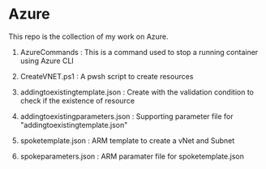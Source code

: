 # Azure

This repo is the collection of my work on Azure.

1. AzureCommands : This is a command used to stop a running container using Azure CLI

2. CreateVNET.ps1 : A pwsh script to create resources

3. addingtoexistingtemplate.json : Create with the validation condition to check if the existence of resource 

4. addingtoexistingparameters.json : Supporting parameter file for "addingtoexistingtemplate.json"

5. spoketemplate.json : ARM template to create a vNet and Subnet

6. spokeparameters.json : ARM paramater file for spoketemplate.json
	
